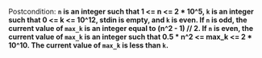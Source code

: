 Postcondition: **`n` is an integer such that 1 <= n <= 2 * 10^5, `k` is an integer such that 0 <= k <= 10^12, stdin is empty, and `k` is even. If `n` is odd, the current value of `max_k` is an integer equal to (n^2 - 1) // 2. If `n` is even, the current value of `max_k` is an integer such that 0.5 * n^2 <= max_k <= 2 * 10^10. The current value of `max_k` is less than `k`.**